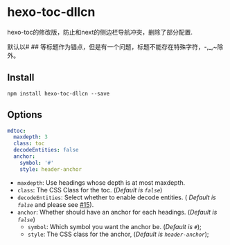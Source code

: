 # hexo-toc-dllcn
hexo-toc的修改版，防止和next的侧边栏导航冲突，删除了部分配置.

默认以# ## 等标题作为锚点，但是有一个问题，标题不能存在特殊字符，-,_,~除外。

## Install

```node
npm install hexo-toc-dllcn --save
```

## Options

```yaml
mdtoc:
  maxdepth: 3
  class: toc
  decodeEntities: false
  anchor:
    symbol: '#'
    style: header-anchor
```

- `maxdepth`: Use headings whose depth is at most maxdepth.
- `class`: The CSS Class for the toc. (*Default is `false`*)
- `decodeEntities`: Select whether to enable decode entities. ( *Default is `false`* and please see [#15](https://github.com/bubkoo/hexo-toc/pull/15)).
- `anchor`: Whether should have an anchor for each headings. (*Default is `false`*)
    - `symbol`: Which symbol you want the anchor be. (*Default is `#`*);
    - `style`: The CSS class for the anchor, (*Default is `header-anchor`*);
